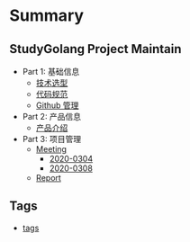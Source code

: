 # Summary

## StudyGolang Project Maintain

* Part 1: 基础信息
	* [技术选型](wiki/basic/selection.md)
	* [代码规范](wiki/basic/style.md)
	* [Github 管理](wiki/basic/github.md)
* Part 2: 产品信息
	* [产品介绍](wiki/product/intro.md)
* Part 3: 项目管理
	* [Meeting](wiki/project/meeting.md)
		* [2020-0304](wiki/project/meeting/2020-0304.md)
		* [2020-0308](wiki/project/meeting/2020-0308.md)
	* [Report](wiki/project/report.md)

## Tags

* [tags](tags.md)
